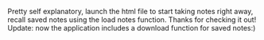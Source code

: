 Pretty self explanatory, launch the html file to start taking notes right away, recall saved notes using the load notes function. Thanks for checking it out!
Update: now the application includes a download function for saved notes:)
